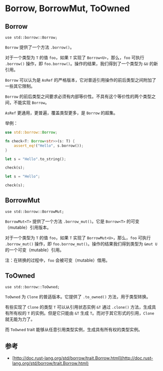 # Borrow, BorrowMut, ToOwned

## Borrow<T>

`use std::borrow::Borrow;`

`Borrow` 提供了一个方法 `.borrow()`。

对于一个类型为 `T` 的值 `foo`，如果 `T` 实现了 `Borrow<U>`，那么，`foo` 可执行 `.borrow()` 操作，即 `foo.borrow()`。操作的结果，我们得到了一个类型为 `&U` 的新引用。

`Borrow` 可以认为是 `AsRef` 的严格版本，它对普适引用操作的前后类型之间附加了一些其它限制。

`Borrow` 的前后类型之间要求必须有内部等价性。不具有这个等价性的两个类型之间，不能实现 `Borrow`。

`AsRef` 更通用，更普遍，覆盖类型更多，是 `Borrow` 的超集。

举例：
```rust
use std::borrow::Borrow;

fn check<T: Borrow<str>>(s: T) {
    assert_eq!("Hello", s.borrow());
}

let s = "Hello".to_string();

check(s);

let s = "Hello";

check(s);
```

## BorrowMut<T>

`use std::borrow::BorrowMut;`

`BorrowMut<T>` 提供了一个方法 `.borrow_mut()`。它是 `Borrow<T>` 的可变（mutable）引用版本。

对于一个类型为 `T` 的值 `foo`，如果 `T` 实现了 `BorrowMut<U>`，那么，`foo` 可执行 `.borrow_mut()` 操作，即 `foo.borrow_mut()`。操作的结果我们得到类型为 `&mut U` 的一个可变（mutable）引用。

注：在转换的过程中，`foo` 会被可变（mutable）借用。

## ToOwned

`use std::borrow::ToOwned;`

`ToOwned` 为 `Clone` 的普适版本。它提供了 `.to_owned()` 方法，用于类型转换。

有些实现了 `Clone` 的类型 `T` 可以从引用状态实例 `&T` 通过 `.clone()` 方法，生成具有所有权的 `T` 的实例。但是它只能由 `&T` 生成 `T`。而对于其它形式的引用，`Clone` 就无能为力了。

而 `ToOwned` trait 能够从任意引用类型实例，生成具有所有权的类型实例。

## 参考

- [http://doc.rust-lang.org/std/borrow/trait.Borrow.html](http://doc.rust-lang.org/std/borrow/trait.Borrow.html)
